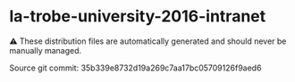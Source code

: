# la-trobe-university-2016-intranet

:warning: These distribution files are automatically generated and should never be manually managed.

Source git commit: 35b339e8732d19a269c7aa17bc05709126f9aed6
